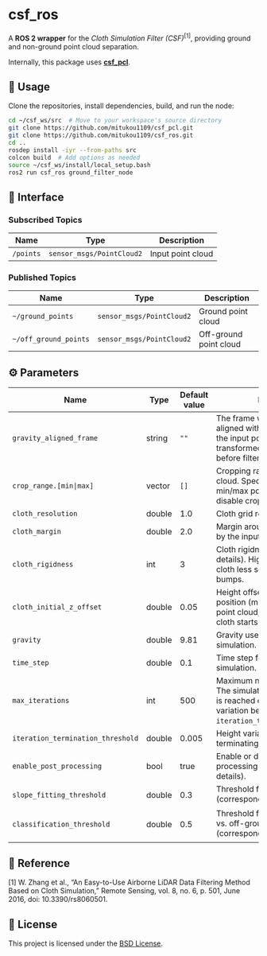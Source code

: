 # csf_ros

A **ROS 2 wrapper** for the _Cloth Simulation Filter (CSF)_<sup>[1]</sup>, providing ground and non-ground point cloud separation.

Internally, this package uses [**csf_pcl**](https://github.com/mitukou1109/csf_pcl.git).

## 🚀 Usage

Clone the repositories, install dependencies, build, and run the node:

```bash
cd ~/csf_ws/src  # Move to your workspace's source directory
git clone https://github.com/mitukou1109/csf_pcl.git
git clone https://github.com/mitukou1109/csf_ros.git
cd ..
rosdep install -iyr --from-paths src
colcon build  # Add options as needed
source ~/csf_ws/install/local_setup.bash
ros2 run csf_ros ground_filter_node
```

## 🔄 Interface

### Subscribed Topics

| Name      | Type                      | Description       |
| --------- | ------------------------- | ----------------- |
| `/points` | `sensor_msgs/PointCloud2` | Input point cloud |

### Published Topics

| Name                  | Type                      | Description            |
| --------------------- | ------------------------- | ---------------------- |
| `~/ground_points`     | `sensor_msgs/PointCloud2` | Ground point cloud     |
| `~/off_ground_points` | `sensor_msgs/PointCloud2` | Off-ground point cloud |

## ⚙️ Parameters

| Name                              | Type           | Default value | Description                                                                                                                                                      |
| --------------------------------- | -------------- | ------------- | ---------------------------------------------------------------------------------------------------------------------------------------------------------------- |
| `gravity_aligned_frame`           | string         | `""`          | The frame whose z-axis is aligned with gravity. If provided, the input point cloud is transformed into this frame before filtering.                              |
| `crop_range.[min\|max]`           | vector<double> | `[]`          | Cropping range for the input point cloud. Specify `[x, y, z]` for min/max points, or leave empty to disable cropping.                                            |
| `cloth_resolution`                | double         | 1.0           | Cloth grid resolution.                                                                                                                                           |
| `cloth_margin`                    | double         | 2.0           | Margin around the area occupied by the input point cloud.                                                                                                        |
| `cloth_rigidness`                 | int            | 3             | Cloth rigidness (see the paper for details). Higher values make the cloth less sensitive to small bumps.                                                         |
| `cloth_initial_z_offset`          | double         | 0.05          | Height offset below the lowest position (minimum z value) of the point cloud, defining where the cloth starts to fall.                                           |
| `gravity`                         | double         | 9.81          | Gravity used in the cloth simulation.                                                                                                                            |
| `time_step`                       | double         | 0.1           | Time step for each iteration of the simulation.                                                                                                                  |
| `max_iterations`                  | int            | 500           | Maximum number of iterations. The simulation stops if this count is reached or when the height variation becomes smaller than `iteration_termination_threshold`. |
| `iteration_termination_threshold` | double         | 0.005         | Height variation threshold for terminating the simulation.                                                                                                       |
| `enable_post_processing`          | bool           | true          | Enable or disable post-processing (see the paper for details).                                                                                                   |
| `slope_fitting_threshold`         | double         | 0.3           | Threshold for slope fitting (corresponds to $h_{\mathrm{cp}}$ in the paper).                                                                                     |
| `classification_threshold`        | double         | 0.5           | Threshold for classifying ground vs. off-ground points (corresponds to $h_{\mathrm{cc}}$ in the paper).                                                          |

## 🧩 Reference

[1] W. Zhang et al., “An Easy-to-Use Airborne LiDAR Data Filtering Method Based on Cloth Simulation,” Remote Sensing, vol. 8, no. 6, p. 501, June 2016, doi: 10.3390/rs8060501.

## 📝 License

This project is licensed under the [BSD License](LICENSE).
